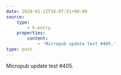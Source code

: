 ```yaml
---
date: 2020-01-12T16:07:51+00:00
source:
    type:
        - h-entry
    properties:
        content:
            - 'Micropub update test #405.'
type: post
---
```

Micropub update test #405.
